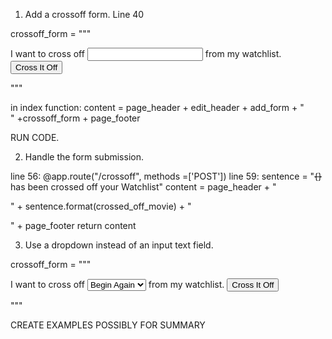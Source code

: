 <!-- Reminders -->

<!-- Studio Solution -->
1. Add a crossoff form. Line 40

crossoff_form = """
    <form action="/crossoff" method="post">
        <label for="crossed-off-movie">
            I want to cross off
            <input type="text" id="crossed-off-movie" name="crossed-off-movie"/>
            from my watchlist.
        </label>
        <input type="submit" value="Cross It Off"/>
    </form>
"""


in index function: content = page_header + edit_header + add_form + "<br/>" +crossoff_form + page_footer

RUN CODE.

2. Handle the form submission. 

line 56: @app.route("/crossoff", methods =['POST'])
line 59:    sentence = "<strike>{}</strike> has been crossed off your Watchlist"
            content = page_header + "<p>" + sentence.format(crossed_off_movie) + "</p>" + page_footer
            return content

3. Use a dropdown instead of an input text field. 

crossoff_form = """
    <form action="/crossoff" method="post">
        <label for="crossed-off-movie">
            I want to cross off
            <select type="text" id="crossed-off-movie" name="crossed-off-movie">
                <option>Begin Again</option>
                <option>Big Fish</option>
                <option>Pulp Fiction</option>
            </select>
            from my watchlist.
        </label>
        <input type="submit" value="Cross It Off"/>
    </form>
"""

<!-- Summary -->


<!-- Q&A -->
CREATE EXAMPLES POSSIBLY FOR SUMMARY




<!-- Studio Walkthough -->